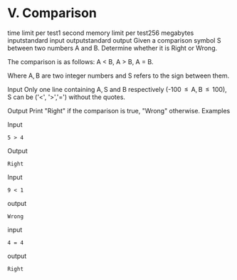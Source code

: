 #   V. Comparison
time limit per test1 second
memory limit per test256 megabytes
inputstandard input
outputstandard output
Given a comparison symbol S between two numbers A and B. Determine whether it is Right or Wrong.

The comparison is as follows: A < B, A > B, A = B.

Where A, B are two integer numbers and S refers to the sign between them.

Input
Only one line containing A, S and B respectively (-100  ≤  A, B  ≤  100), S can be ('<', '>','=') without the quotes.

Output
Print "Right" if the comparison is true, "Wrong" otherwise.
Examples

Input
```
5 > 4
```

Output
```
Right
```
Input
```
9 < 1
```
output
```
Wrong
```
input
```
4 = 4
```
output
```
Right
```